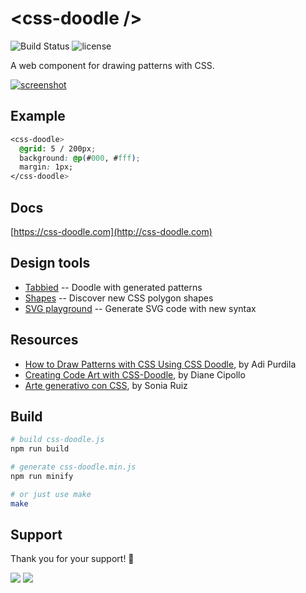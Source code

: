 # &lt;css-doodle /&gt;

![Build Status](https://github.com/css-doodle/css-doodle/actions/workflows/ci.yml/badge.svg)
![license](https://img.shields.io/github/license/mashape/apistatus.svg)


A web component for drawing patterns with CSS.

<a href="https://css-doodle.com/">
  <img alt="screenshot" src="https://assets.codepen.io/52982/doodle.png" />
</a>

## Example

```css
<css-doodle>
  @grid: 5 / 200px;
  background: @p(#000, #fff);
  margin: 1px;
</css-doodle>
```

## Docs
[https://css-doodle.com](http://css-doodle.com)


## Design tools

* [Tabbied](https://tabbied.com) -- Doodle with generated patterns
* [Shapes](https://css-doodle.com/shapes) -- Discover new CSS polygon shapes
* [SVG playground](https://css-doodle.com/svg) -- Generate SVG code with new syntax


## Resources

* [How to Draw Patterns with CSS Using CSS Doodle](https://webdesign.tutsplus.com/tutorials/how-to-draw-patterns-with-css-using-css-doodle--cms-33110), by Adi Purdila
* [Creating Code Art with CSS-Doodle](https://www.bellaonline.com/article.asp?id=22858), by Diane Cipollo
* [Arte generativo con CSS](https://www.youtube.com/watch?v=KKg6Uo1pVLU), by Sonia Ruiz


## Build

```bash
# build css-doodle.js
npm run build

# generate css-doodle.min.js
npm run minify

# or just use make
make
```

## Support

Thank you for your support! 🙏

<a href="https://opencollective.com/css-doodle#backers" target="_blank"><img src="https://opencollective.com/css-doodle/backers.svg?width=890"></a>
<a href="https://opencollective.com/css-doodle#sponsors" target="_blank"><img src="https://opencollective.com/css-doodle/sponsors.svg?width=890"></a>
